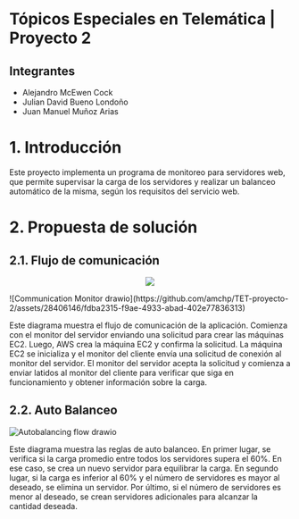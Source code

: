 # Tópicos Especiales en Telemática | Proyecto 2

## Integrantes

* Alejandro McEwen Cock
* Julian David Bueno Londoño
* Juan Manuel Muñoz Arias

# 1. Introducción
Este proyecto implementa un programa de monitoreo para servidores web, que permite supervisar la carga de los servidores y realizar un balanceo automático de la misma, según los requisitos del servicio web.

# 2. Propuesta de solución
## 2.1. Flujo de comunicación
<p align="center">
    <img src="https://user-images.githubusercontent.com/69641274/230806409-4b7e2218-e6ac-441b-a306-e0829fa06275.jpg](https://github.com/amchp/TET-proyecto-2/assets/28406146/fdba2315-f9ae-4933-abad-402e77836313">
</p>
![Communication Monitor drawio](https://github.com/amchp/TET-proyecto-2/assets/28406146/fdba2315-f9ae-4933-abad-402e77836313)

Este diagrama muestra el flujo de comunicación de la aplicación. Comienza con el monitor del servidor enviando una solicitud para crear las máquinas EC2. Luego, AWS crea la máquina EC2 y confirma la solicitud. La máquina EC2 se inicializa y el monitor del cliente envía una solicitud de conexión al monitor del servidor. El monitor del servidor acepta la solicitud y comienza a enviar latidos al monitor del cliente para verificar que siga en funcionamiento y obtener información sobre la carga.

## 2.2. Auto Balanceo
![Autobalancing flow drawio](https://github.com/amchp/TET-proyecto-2/assets/28406146/a8cc6e1a-cb02-4b18-8ff0-d2d73181e4e6)

Este diagrama muestra las reglas de auto balanceo. En primer lugar, se verifica si la carga promedio entre todos los servidores supera el 60%. En ese caso, se crea un nuevo servidor para equilibrar la carga. En segundo lugar, si la carga es inferior al 60% y el número de servidores es mayor al deseado, se elimina un servidor. Por último, si el número de servidores es menor al deseado, se crean servidores adicionales para alcanzar la cantidad deseada.
